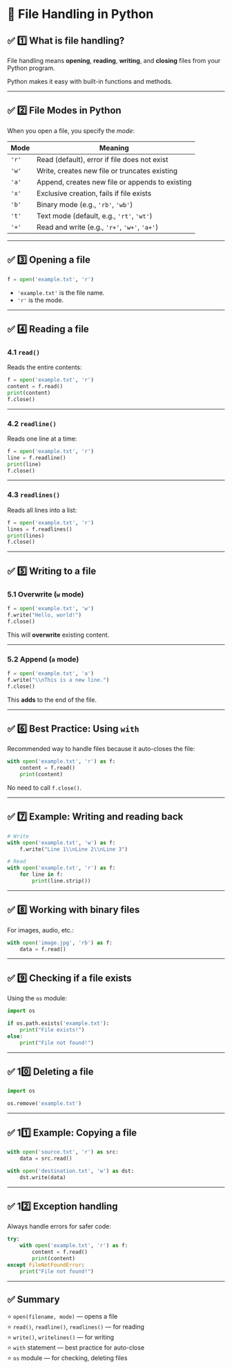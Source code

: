 # 📂 File Handling in Python

## ✅ 1️⃣ What is file handling?

File handling means **opening**, **reading**, **writing**, and **closing** files from your Python program.

Python makes it easy with built-in functions and methods.

---

## ✅ 2️⃣ File Modes in Python

When you open a file, you specify the *mode*:

| Mode | Meaning                                          |
|------|--------------------------------------------------|
| `'r'`  | Read (default), error if file does not exist     |
| `'w'`  | Write, creates new file or truncates existing    |
| `'a'`  | Append, creates new file or appends to existing  |
| `'x'`  | Exclusive creation, fails if file exists         |
| `'b'`  | Binary mode (e.g., `'rb'`, `'wb'`)               |
| `'t'`  | Text mode (default, e.g., `'rt'`, `'wt'`)        |
| `'+'`  | Read and write (e.g., `'r+'`, `'w+'`, `'a+'`)    |

---

## ✅ 3️⃣ Opening a file

```python
f = open('example.txt', 'r')
```

- `'example.txt'` is the file name.
- `'r'` is the mode.

---

## ✅ 4️⃣ Reading a file

### 4.1 `read()`
Reads the entire contents:

```python
f = open('example.txt', 'r')
content = f.read()
print(content)
f.close()
```

---

### 4.2 `readline()`
Reads one line at a time:

```python
f = open('example.txt', 'r')
line = f.readline()
print(line)
f.close()
```

---

### 4.3 `readlines()`
Reads all lines into a list:

```python
f = open('example.txt', 'r')
lines = f.readlines()
print(lines)
f.close()
```

---

## ✅ 5️⃣ Writing to a file

### 5.1 Overwrite (`w` mode)

```python
f = open('example.txt', 'w')
f.write("Hello, world!")
f.close()
```

This will **overwrite** existing content.

---

### 5.2 Append (`a` mode)

```python
f = open('example.txt', 'a')
f.write("\\nThis is a new line.")
f.close()
```

This **adds** to the end of the file.

---

## ✅ 6️⃣ Best Practice: Using `with`

Recommended way to handle files because it auto-closes the file:

```python
with open('example.txt', 'r') as f:
    content = f.read()
    print(content)
```

No need to call `f.close()`.

---

## ✅ 7️⃣ Example: Writing and reading back

```python
# Write
with open('example.txt', 'w') as f:
    f.write("Line 1\\nLine 2\\nLine 3")

# Read
with open('example.txt', 'r') as f:
    for line in f:
        print(line.strip())
```

---

## ✅ 8️⃣ Working with binary files

For images, audio, etc.:

```python
with open('image.jpg', 'rb') as f:
    data = f.read()
```

---

## ✅ 9️⃣ Checking if a file exists

Using the `os` module:

```python
import os

if os.path.exists('example.txt'):
    print("File exists!")
else:
    print("File not found!")
```

---

## ✅ 10️⃣ Deleting a file

```python
import os

os.remove('example.txt')
```

---

## ✅ 11️⃣ Example: Copying a file

```python
with open('source.txt', 'r') as src:
    data = src.read()

with open('destination.txt', 'w') as dst:
    dst.write(data)
```

---

## ✅ 12️⃣ Exception handling

Always handle errors for safer code:

```python
try:
    with open('example.txt', 'r') as f:
        content = f.read()
        print(content)
except FileNotFoundError:
    print("File not found!")
```

---

## ✅ Summary

⭐ `open(filename, mode)` — opens a file  
⭐ `read()`, `readline()`, `readlines()` — for reading  
⭐ `write()`, `writelines()` — for writing  
⭐ `with` statement — best practice for auto-close  
⭐ `os` module — for checking, deleting files